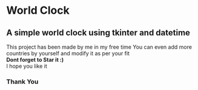 # World Clock
## A simple world clock using tkinter and datetime

This project has been made by me in my free time
You can even add more countries by yourself and modify it as per your fit <br />
**Dont forget to Star it :)** <br />
I hope you like it 
### Thank You
